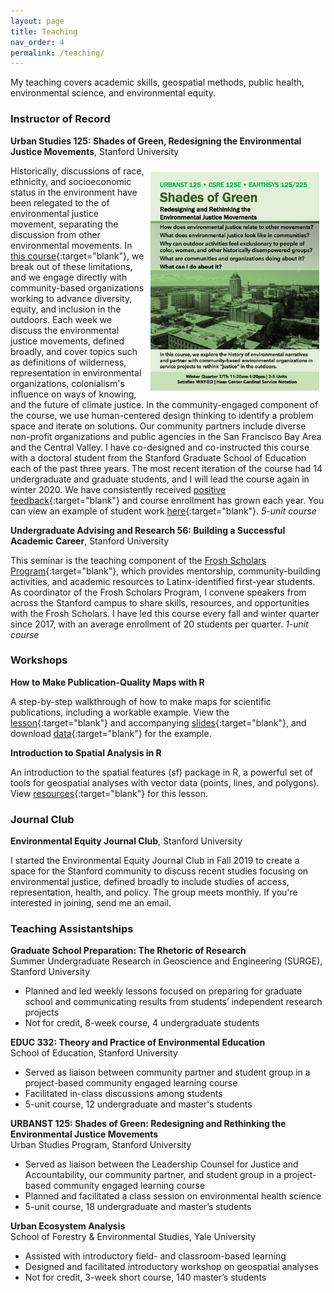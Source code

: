```yaml
---
layout: page
title: Teaching
nav_order: 4
permalink: /teaching/
---
```


My teaching covers academic skills, geospatial methods, public health, environmental science, and environmental equity.

### Instructor of Record

**Urban Studies 125: Shades of Green, Redesigning the Environmental Justice Movements**, Stanford University

<img src="/images/sog_flyer_w20.jpg" alt="" align="right" width="270" height="350" style="padding: 10px;"> Historically, discussions of race, ethnicity, and socioeconomic status in the environment have been relegated to the  of environmental justice movement, separating the discussion from other environmental movements. In [this course](https://ccsre.stanford.edu/courses/2019-2020-csre-125e){:target="blank"}, we break out of these limitations, and we engage directly with community-based organizations working to advance diversity, equity, and inclusion in the outdoors. Each week we discuss the environmental justice movements, defined broadly, and cover topics such as definitions of wilderness, representation in environmental organizations, colonialism's influence on ways of knowing, and the future of climate justice. In the community-engaged component of the course, we use human-centered design thinking to identify a problem space and iterate on solutions. Our community partners include diverse non-profit organizations and public agencies in the San Francisco Bay Area and the Central Valley. I have co-designed and co-instructed this course with a doctoral student from the Stanford Graduate School of Education each of the past three years. The most recent iteration of the course had 14 undergraduate and graduate students, and I will lead the course again in winter 2020. We have consistently received [positive feedback](teaching/resources/urbanst125_feedback_w19.pdf){:target="blank"} and course enrollment has grown each year. You can view an example of student work [here](https://stanford.maps.arcgis.com/apps/Cascade/index.html?appid=28a64c14a35140c08f33ee0e7e07f136){:target="blank"}. *5-unit course*

**Undergraduate Advising and Research 56: Building a Successful Academic Career**, Stanford University

This seminar is the teaching component of the [Frosh Scholars Program](https://elcentro.stanford.edu/programs/academic-programs/frosh-scholars-program){:target="blank"}, which provides mentorship, community-building activities, and academic resources to Latinx-identified first-year students. As coordinator of the Frosh Scholars Program, I convene speakers from across the Stanford campus to share skills, resources, and opportunities with the Frosh Scholars. I have led this course every fall and winter quarter since 2017, with an average enrollment of 20 students per quarter. *1-unit course*

### Workshops

**How to Make Publication-Quality Maps with R**

A step-by-step walkthrough of how to make maps for scientific publications, including a workable example. View the [lesson](teaching/workshops/publication_quality_maps_R.html){:target="blank"} and accompanying [slides](teaching/workshops/publication_quality_maps_R_slides.html){:target="blank"}, and download [data](https://github.com/djxgonzalez/workshop-publication-quality-maps-R/tree/master){:target="blank"} for the example.

**Introduction to Spatial Analysis in R**

An introduction to the spatial features (sf) package in R, a powerful set of tools for geospatial analyses with vector data (points, lines, and polygons). View [resources](https://github.com/djxgonzalez/spatial-analysis-r){:target="blank"} for this lesson.

### Journal Club

**Environmental Equity Journal Club**, Stanford University

I started the Environmental Equity Journal Club in Fall 2019 to create a space for the Stanford community to discuss recent studies focusing on environmental justice, defined broadly to include studies of access, representation, health, and policy. The group meets monthly. If you're interested in joining, send me an email.

### Teaching Assistantships

**Graduate School Preparation: The Rhetoric of Research**
<br />Summer Undergraduate Research in Geoscience and Engineering (SURGE), Stanford University

-	Planned and led weekly lessons focused on preparing for graduate school and communicating results from students’ independent research projects
-	Not for credit, 8-week course, 4 undergraduate students

**EDUC 332: Theory and Practice of Environmental Education**
<br />School of Education, Stanford University

-	Served as liaison between community partner and student group in a project-based community engaged learning course
-	Facilitated in-class discussions among students
- 5-unit course, 12 undergraduate and master's students

**URBANST 125: Shades of Green: Redesigning and Rethinking the Environmental Justice Movements**
<br />Urban Studies Program, Stanford University

-	Served as liaison between the Leadership Counsel for Justice and Accountability, our community partner, and student group in a project-based community engaged learning course
-	Planned and facilitated a class session on environmental health science
-	5-unit course, 18 undergraduate and master’s students

**Urban Ecosystem Analysis**
<br />School of Forestry & Environmental Studies, Yale University

- Assisted with introductory field- and classroom-based learning
-	Designed and facilitated introductory workshop on geospatial analyses
-	Not for credit, 3-week short course, 140 master’s students
